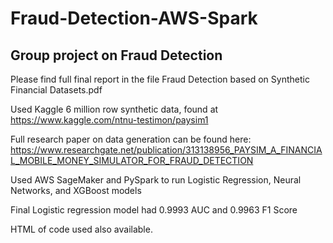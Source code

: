 # Fraud-Detection-AWS-Spark

## Group project on Fraud Detection
Please find full final report in the file Fraud Detection based on Synthetic Financial Datasets.pdf	

Used Kaggle 6 million row synthetic data, found at https://www.kaggle.com/ntnu-testimon/paysim1

Full research paper on data generation can be found here: https://www.researchgate.net/publication/313138956_PAYSIM_A_FINANCIAL_MOBILE_MONEY_SIMULATOR_FOR_FRAUD_DETECTION

Used AWS SageMaker and PySpark to run Logistic Regression, Neural Networks, and XGBoost models

Final Logistic regression model had 0.9993 AUC and  0.9963 F1 Score

HTML of code used also available.
